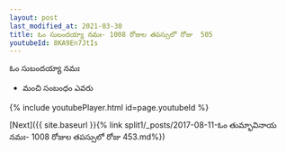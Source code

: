 ```yaml
---
layout: post
last_modified_at: 2021-03-30
title: ఓం సుబందయ్యా నమః- 1008 రోజుల తపస్సులో రోజు  505
youtubeId: 8KA9En7JtIs
---
```

 
 
 ఓం సుబందయ్యా నమః  
 
 -  మంచి సంబంధం ఎవరు 
 
  
 
  
 
 
 
 
 
 


{% include youtubePlayer.html id=page.youtubeId %}
 
[Next]({{ site.baseurl }}{% link  split1/_posts/2017-08-11-ఓం తుమ్భావినాయ నమః- 1008 రోజుల తపస్సులో రోజు  453.md%})
 
